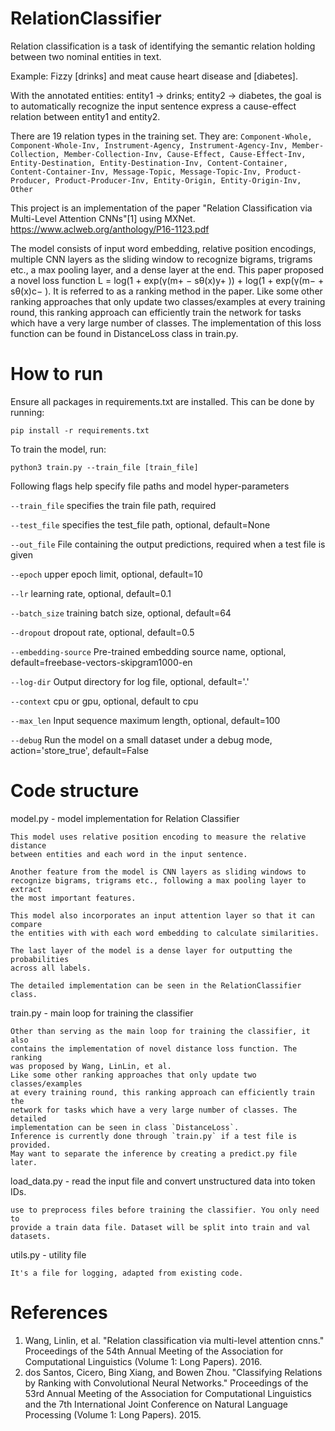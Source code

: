 # RelationClassifier
Relation classification is a task of identifying the semantic relation holding between two nominal entities in text.

Example: Fizzy [drinks] and meat cause heart disease and [diabetes].

With the annotated entities: entity1 -> drinks; entity2 -> diabetes, the goal is to automatically recognize the input sentence express a cause-effect relation between entity1 and entity2.

There are 19 relation types in the training set. They are:
`Component-Whole, Component-Whole-Inv, Instrument-Agency, Instrument-Agency-Inv, Member-Collection, Member-Collection-Inv, Cause-Effect, Cause-Effect-Inv, Entity-Destination, Entity-Destination-Inv, Content-Container, Content-Container-Inv, Message-Topic, Message-Topic-Inv, Product-Producer, Product-Producer-Inv, Entity-Origin, Entity-Origin-Inv, Other`

This project is an implementation of the paper "Relation Classification via Multi-Level Attention CNNs"[1] using MXNet.
https://www.aclweb.org/anthology/P16-1123.pdf

The model consists of input word embedding, relative position encodings, multiple CNN layers as the sliding window to recognize bigrams, trigrams etc., a max pooling layer, and  a dense layer at the end.
This paper proposed a novel loss function  L = log(1 + exp(γ(m+ − sθ(x)y+ )) + log(1 + exp(γ(m− + sθ(x)c− ). It is referred to as a ranking method in the paper. Like some other ranking approaches that only update two classes/examples at every training round, this ranking approach can efficiently train the network for tasks which have a very large number of classes. The implementation of this loss function can be found in DistanceLoss class in train.py.

# How to run
Ensure all packages in requirements.txt are installed. This can be done by running:
```
pip install -r requirements.txt
```
To train the model, run:
```
python3 train.py --train_file [train_file]
```

Following flags help specify file paths and model hyper-parameters

`--train_file` specifies the train file path, required

`--test_file` specifies the test_file path, optional, default=None

`--out_file` File containing the output predictions, required when a test file is given

`--epoch` upper epoch limit, optional, default=10

`--lr` learning rate, optional, default=0.1

`--batch_size` training batch size, optional, default=64

`--dropout` dropout rate, optional, default=0.5

`--embedding-source` Pre-trained embedding source name, optional, default=freebase-vectors-skipgram1000-en

`--log-dir` Output directory for log file, optional, default='.'

`--context` cpu or gpu, optional, default to cpu

`--max_len` Input sequence maximum length, optional, default=100

`--debug` Run the model on a small dataset under a debug mode, action='store_true', default=False

# Code structure
model.py - model implementation for Relation Classifier

    This model uses relative position encoding to measure the relative distance
    between entities and each word in the input sentence.

    Another feature from the model is CNN layers as sliding windows to
    recognize bigrams, trigrams etc., following a max pooling layer to extract
    the most important features.

    This model also incorporates an input attention layer so that it can compare
    the entities with with each word embedding to calculate similarities.

    The last layer of the model is a dense layer for outputting the probabilities
    across all labels.

    The detailed implementation can be seen in the RelationClassifier class.

train.py - main loop for training the classifier

    Other than serving as the main loop for training the classifier, it also
    contains the implementation of novel distance loss function. The ranking
    was proposed by Wang, LinLin, et al.  
    Like some other ranking approaches that only update two classes/examples
    at every training round, this ranking approach can efficiently train the
    network for tasks which have a very large number of classes. The detailed
    implementation can be seen in class `DistanceLoss`.
    Inference is currently done through `train.py` if a test file is provided.
    May want to separate the inference by creating a predict.py file later.

load_data.py - read the input file and convert unstructured data into token IDs.

    use to preprocess files before training the classifier. You only need to
    provide a train data file. Dataset will be split into train and val datasets.

utils.py - utility file

    It's a file for logging, adapted from existing code.

# References
1. Wang, Linlin, et al. "Relation classification via multi-level attention cnns." Proceedings of the 54th Annual Meeting of the Association for Computational Linguistics (Volume 1: Long Papers). 2016.
2. dos Santos, Cicero, Bing Xiang, and Bowen Zhou. "Classifying Relations by Ranking with Convolutional Neural Networks." Proceedings of the 53rd Annual Meeting of the Association for Computational Linguistics and the 7th International Joint Conference on Natural Language Processing (Volume 1: Long Papers). 2015.